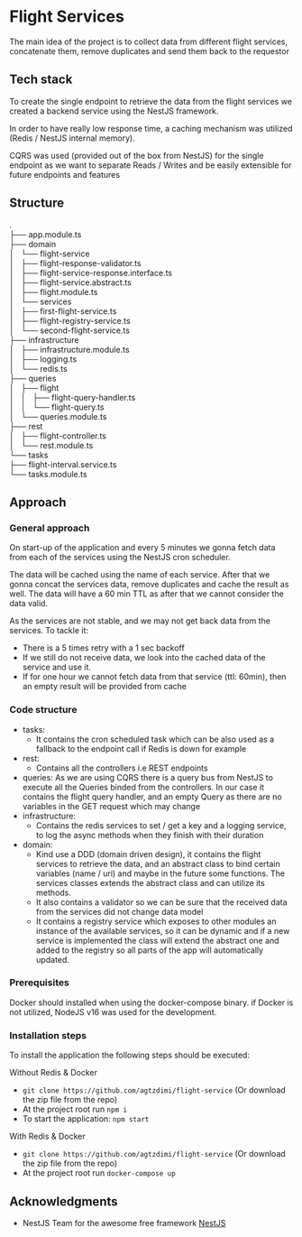 # Flight Services

The main idea of the project is to collect data from different flight services, concatenate them, remove duplicates
and send them back to the requestor

## Tech stack

To create the single endpoint to retrieve the data from the flight services we created a backend service using the
NestJS framework.

In order to have really low response time, a caching mechanism was utilized (Redis / NestJS internal memory).

CQRS was used (provided out of the box from NestJS) for the single endpoint as we want to separate Reads / Writes and be easily extensible for future
endpoints and features

## Structure

.<br />
├── app.module.ts<br />
├── domain<br />
│   └── flight-service<br />
│       ├── flight-response-validator.ts<br />
│       ├── flight-service-response.interface.ts<br />
│       ├── flight-service.abstract.ts<br />
│       ├── flight.module.ts<br />
│       └── services<br />
│           ├── first-flight-service.ts<br />
│           ├── flight-registry-service.ts<br />
│           └── second-flight-service.ts<br />
├── infrastructure<br />
│   ├── infrastructure.module.ts<br />
│   ├── logging.ts<br />
│   └── redis.ts<br />
├── queries<br />
│   ├── flight<br />
│   │   ├── flight-query-handler.ts<br />
│   │   └── flight-query.ts<br />
│   └── queries.module.ts<br />
├── rest<br />
│   ├── flight-controller.ts<br />
│   └── rest.module.ts<br />
└── tasks<br />
    ├── flight-interval.service.ts<br />
    └── tasks.module.ts<br />

## Approach

### General approach
On start-up of the application and every 5 minutes we gonna fetch data from each of the services using the NestJS cron scheduler.

The data will be cached using the name of each service. After that we gonna concat the services data, remove duplicates
and cache the result as well. The data will have a 60 min TTL as after that we cannot consider the data valid.

As the services are not stable, and we may not get back data from the services. To tackle it:
 - There is a 5 times retry with a 1 sec backoff
 - If we still do not receive data, we look into the cached data of the service and use it.
 - If for one hour we cannot fetch data from that service (ttl: 60min), then an empty result will be provided from cache

### Code structure
- tasks:
  - It contains the cron scheduled task which can be also used as a fallback to the endpoint call if Redis is down for example
- rest:
  - Contains all the controllers i.e REST endpoints
- queries: As we are using CQRS there is a query bus from NestJS to execute all the Queries binded from the controllers. In our case it contains the flight query handler, and an empty Query as there are no variables in the GET request which may change
- infrastructure:
  - Contains the redis services to set / get a key and a logging service, to log the async methods when they finish with their duration
- domain:
  - Kind use a DDD (domain driven design), it contains the flight services to retrieve the data, and an abstract class to bind certain variables (name / uri) and maybe in the future some functions. The services classes extends the abstract class and can utilize its methods.
  - It also contains a validator so we can be sure that the received data from the services did not change data model
  - It contains a registry service which exposes to other modules an instance of the available services, so it can be dynamic and if a new service is implemented the class will extend the abstract one and added to the registry so all parts of the app will automatically updated.

### Prerequisites

Docker should installed when using the docker-compose binary.
if Docker is not utilized, NodeJS v16 was used for the development.

### Installation steps

To install the application the following steps should be executed:

Without Redis & Docker
- `git clone https://github.com/agtzdimi/flight-service` (Or download the zip file from the repo)
- At the project root run `npm i`
- To start the application: `npm start`

With Redis & Docker
- `git clone https://github.com/agtzdimi/flight-service` (Or download the zip file from the repo)
- At the project root run `docker-compose up`

## Acknowledgments

- NestJS Team for the awesome free framework [NestJS](https://nestjs.com/)
